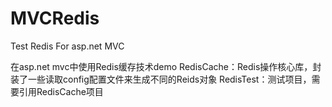 # MVCRedis
Test Redis For asp.net MVC

在asp.net mvc中使用Redis缓存技术demo
RedisCache：Redis操作核心库，封装了一些读取config配置文件来生成不同的Reids对象
RedisTest：测试项目，需要引用RedisCache项目
